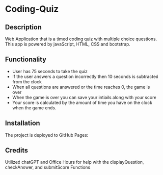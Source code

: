 # Coding-Quiz

## Description

Web Application that is a timed coding quiz with multiple choice questions. This app is powered by javaScript, HTML, CSS and bootstrap.

## Functionality

- User has 75 seconds to take the quiz
- If the user answers a question incorrectly then 10 seconds is subtracted from the clock
- When all questions are answered or the time reaches 0, the game is over
- When the game is over you can save your intiails along with your score
- Your score is calculated by the amount of time you have on the clock when the game ends.

## Installation

The project is deployed to GitHub Pages:

## Credits

Utilized chatGPT and Office Hours for help with the displayQuestion, checkAnswer, and submitScore Functions
